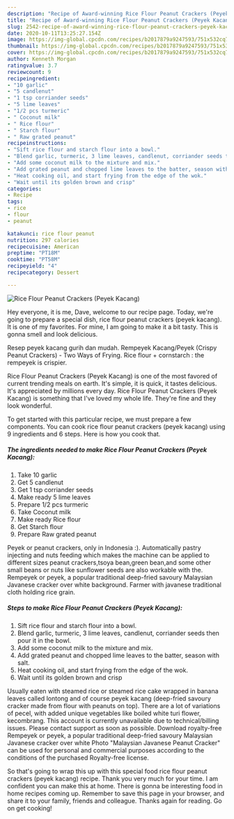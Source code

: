 ```yaml
---
description: "Recipe of Award-winning Rice Flour Peanut Crackers (Peyek Kacang)"
title: "Recipe of Award-winning Rice Flour Peanut Crackers (Peyek Kacang)"
slug: 2542-recipe-of-award-winning-rice-flour-peanut-crackers-peyek-kacang
date: 2020-10-11T13:25:27.154Z
image: https://img-global.cpcdn.com/recipes/b2017879a9247593/751x532cq70/rice-flour-peanut-crackers-peyek-kacang-recipe-main-photo.jpg
thumbnail: https://img-global.cpcdn.com/recipes/b2017879a9247593/751x532cq70/rice-flour-peanut-crackers-peyek-kacang-recipe-main-photo.jpg
cover: https://img-global.cpcdn.com/recipes/b2017879a9247593/751x532cq70/rice-flour-peanut-crackers-peyek-kacang-recipe-main-photo.jpg
author: Kenneth Morgan
ratingvalue: 3.7
reviewcount: 9
recipeingredient:
- "10 garlic"
- "5 candlenut"
- "1 tsp corriander seeds"
- "5 lime leaves"
- "1/2 pcs turmeric"
- " Coconut milk"
- " Rice flour"
- " Starch flour"
- " Raw grated peanut"
recipeinstructions:
- "Sift rice flour and starch flour into a bowl."
- "Blend garlic, turmeric, 3 lime leaves, candlenut, corriander seeds then pour it in the bowl."
- "Add some coconut milk to the mixture and mix."
- "Add grated peanut and chopped lime leaves to the batter, season with salt."
- "Heat cooking oil, and start frying from the edge of the wok."
- "Wait until its golden brown and crisp"
categories:
- Recipe
tags:
- rice
- flour
- peanut

katakunci: rice flour peanut 
nutrition: 297 calories
recipecuisine: American
preptime: "PT18M"
cooktime: "PT58M"
recipeyield: "4"
recipecategory: Dessert

---
```



![Rice Flour Peanut Crackers (Peyek Kacang)](https://img-global.cpcdn.com/recipes/b2017879a9247593/751x532cq70/rice-flour-peanut-crackers-peyek-kacang-recipe-main-photo.jpg)

Hey everyone, it is me, Dave, welcome to our recipe page. Today, we're going to prepare a special dish, rice flour peanut crackers (peyek kacang). It is one of my favorites. For mine, I am going to make it a bit tasty. This is gonna smell and look delicious.

Resep peyek kacang gurih dan mudah. Rempeyek Kacang/Peyek (Crispy Peanut Crackers) - Two Ways of Frying. Rice flour + cornstarch : the rempeyek is crispier.

Rice Flour Peanut Crackers (Peyek Kacang) is one of the most favored of current trending meals on earth. It's simple, it is quick, it tastes delicious. It's appreciated by millions every day. Rice Flour Peanut Crackers (Peyek Kacang) is something that I've loved my whole life. They're fine and they look wonderful.


To get started with this particular recipe, we must prepare a few components. You can cook rice flour peanut crackers (peyek kacang) using 9 ingredients and 6 steps. Here is how you cook that.

<!--inarticleads1-->

##### The ingredients needed to make Rice Flour Peanut Crackers (Peyek Kacang):

1. Take 10 garlic
1. Get 5 candlenut
1. Get 1 tsp corriander seeds
1. Make ready 5 lime leaves
1. Prepare 1/2 pcs turmeric
1. Take  Coconut milk
1. Make ready  Rice flour
1. Get  Starch flour
1. Prepare  Raw grated peanut


Peyek or peanut crackers, only in Indonesia :). Automatically pastry injecting and nuts feeding which makes the machine can be applied to different sizes peanut crackers,tsoya bean,green bean,and some other small beans or nuts like sunflower seeds are also workable with the. Rempeyek or peyek, a popular traditional deep-fried savoury Malaysian Javanese cracker over white background. Farmer with javanese traditional cloth holding rice grain. 

<!--inarticleads2-->

##### Steps to make Rice Flour Peanut Crackers (Peyek Kacang):

1. Sift rice flour and starch flour into a bowl.
1. Blend garlic, turmeric, 3 lime leaves, candlenut, corriander seeds then pour it in the bowl.
1. Add some coconut milk to the mixture and mix.
1. Add grated peanut and chopped lime leaves to the batter, season with salt.
1. Heat cooking oil, and start frying from the edge of the wok.
1. Wait until its golden brown and crisp


Usually eaten with steamed rice or steamed rice cake wrapped in banana leaves called lontong and of course peyek kacang (deep-fried savoury cracker made from flour with peanuts on top). There are a lot of variations of pecel, with added unique vegetables like boiled white turi flower, kecombrang. This account is currently unavailable due to technical/billing issues. Please contact support as soon as possible. Download royalty-free Rempeyek or peyek, a popular traditional deep-fried savoury Malaysian Javanese cracker over white Photo &#34;Malaysian Javanese Peanut Cracker&#34; can be used for personal and commercial purposes according to the conditions of the purchased Royalty-free license. 

So that's going to wrap this up with this special food rice flour peanut crackers (peyek kacang) recipe. Thank you very much for your time. I am confident you can make this at home. There is gonna be interesting food in home recipes coming up. Remember to save this page in your browser, and share it to your family, friends and colleague. Thanks again for reading. Go on get cooking!
